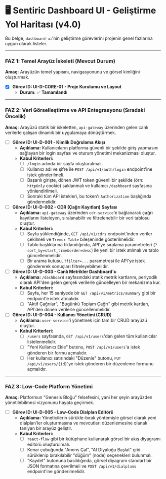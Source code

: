 # 🖥️ Sentiric Dashboard UI - Geliştirme Yol Haritası (v4.0)

Bu belge, `dashboard-ui`'nin geliştirme görevlerini projenin genel fazlarına uygun olarak listeler.

---
### **FAZ 1: Temel Arayüz İskeleti (Mevcut Durum)**
**Amaç:** Arayüzün temel yapısını, navigasyonunu ve görsel kimliğini oluşturmak.
-   [x] **Görev ID: UI-D-CORE-01 - Proje Kurulumu ve Layout**
    -   **Durum:** ✅ **Tamamlandı**

---
### **FAZ 2: Veri Görselleştirme ve API Entegrasyonu (Sıradaki Öncelik)**

**Amaç:** Arayüzü statik bir iskeletten, `api-gateway` üzerinden gelen canlı verilerle çalışan dinamik bir uygulamaya dönüştürmek.

-   [ ] **Görev ID: UI-D-001 - Kimlik Doğrulama Akışı**
    -   **Açıklama:** Kullanıcıların platforma güvenli bir şekilde giriş yapmasını sağlayan bir login sayfası ve oturum yönetimi mekanizması oluştur.
    -   **Kabul Kriterleri:**
        -   [ ] `/login` adında bir sayfa oluşturulmalı.
        -   [ ] Kullanıcı adı ve şifre ile `POST /api/v1/auth/login` endpoint'ine istek gönderilmeli.
        -   [ ] Başarılı girişte, dönen JWT token güvenli bir şekilde (örn: `httpOnly` cookie) saklanmalı ve kullanıcı `/dashboard` sayfasına yönlendirilmeli.
        -   [ ] Sonraki tüm API istekleri, bu token'ı `Authorization` başlığında göndermelidir.

-   [ ] **Görev ID: UI-D-002 - CDR (Çağrı Kayıtları) Sayfası**
    -   **Açıklama:** `api-gateway` üzerinden `cdr-service`'e bağlanarak çağrı kayıtlarını listeleyen, sıralanabilir ve filtrelenebilir bir veri tablosu oluştur.
    -   **Kabul Kriterleri:**
        -   [ ] Sayfa yüklendiğinde, `GET /api/v1/cdrs` endpoint'inden veriler çekilmeli ve `Tremor Table` bileşeninde gösterilmelidir.
        -   [ ] Tablo başlıklarına tıklandığında, API'ye sıralama parametreleri (`?sort_by=start_time&order=desc`) ile yeni bir istek atılmalı ve tablo güncellenmelidir.
        -   [ ] Bir arama kutusu, `?filter=...` parametresi ile API'ye istek göndererek sonuçları filtreleyebilmelidir.

-   [ ] **Görev ID: UI-D-003 - Canlı Metrikler Dashboard'u**
    -   **Açıklama:** `/dashboard` sayfasındaki statik metrik kartlarını, periyodik olarak API'den gelen gerçek verilerle güncelleyen bir mekanizma kur.
    -   **Kabul Kriterleri:**
        -   [ ] Sayfa, her 15 saniyede bir `GET /api/v1/metrics/summary` gibi bir endpoint'e istek atmalıdır.
        -   [ ] "Aktif Çağrılar", "Bugünkü Toplam Çağrı" gibi metrik kartları, API'den dönen verilerle güncellenmelidir.

-   [ ] **Görev ID: UI-D-004 - Kullanıcı Yönetimi (CRUD)**
    -   **Açıklama:** `user-service`'i yönetmek için tam bir CRUD arayüzü oluştur.
    -   **Kabul Kriterleri:**
        -   [ ] `/users` sayfasında, `GET /api/v1/users`'dan gelen tüm kullanıcılar listelenmelidir.
        -   [ ] "Yeni Kullanıcı Ekle" butonu, `POST /api/v1/users`'a istek gönderen bir formu açmalıdır.
        -   [ ] Her kullanıcı satırındaki "Düzenle" butonu, `PUT /api/v1/users/{id}`'ye istek gönderen bir düzenleme formunu açmalıdır.

---
### **FAZ 3: Low-Code Platform Yönetimi**

**Amaç:** Platformun "Genesis Bloğu" felsefesini, yani her şeyin arayüzden yönetilebilmesi vizyonunu hayata geçirmek.

-   [ ] **Görev ID: UI-D-005 - Low-Code Dialplan Editörü**
    -   **Açıklama:** Yöneticilerin sürükle-bırak yöntemiyle görsel olarak yeni dialplan'ler oluşturmasına ve mevcutları düzenlemesine olanak tanıyan bir arayüz geliştir.
    -   **Kabul Kriterleri:**
        -   [ ] `react-flow` gibi bir kütüphane kullanarak görsel bir akış diyagramı editörü oluşturulmalı.
        -   [ ] Kenar çubuğunda "Anons Çal", "AI Diyaloğu Başlat" gibi sürüklenip bırakılabilir "düğüm" (node) seçenekleri bulunmalı.
        -   [ ] "Kaydet" butonuna basıldığında, görsel diyagram standart bir JSON formatına çevrilmeli ve `POST /api/v1/dialplans` endpoint'ine gönderilmelidir.